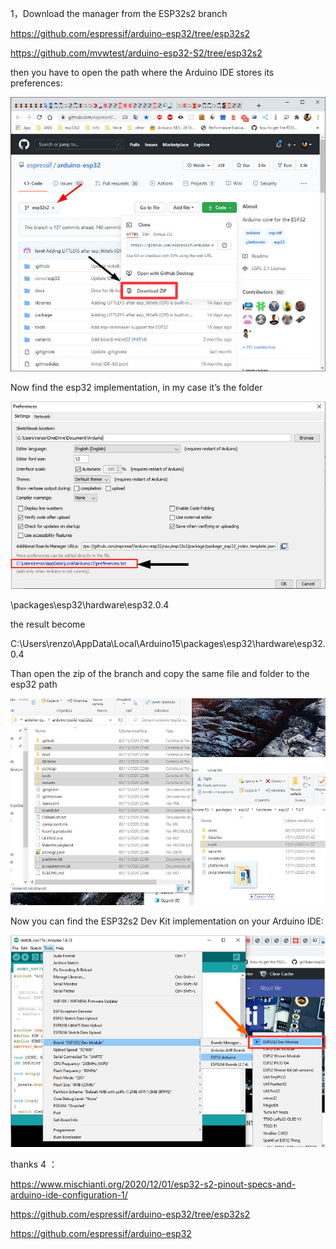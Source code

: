 1，Download the manager from the ESP32s2 branch

https://github.com/espressif/arduino-esp32/tree/esp32s2

https://github.com/mvwtest/arduino-esp32-S2/tree/esp32s2

then you have to open the path where the Arduino IDE stores its preferences:

![Pin Functions](https://github.com/mvwtest/arduino-esp32-S2/blob/master/docs/ESP32-S2-download-Arduino-IDE-boards-implementation-download-selected.jpg)

Now find the esp32 implementation, in my case it’s the folder


![Pin Functions](https://github.com/mvwtest/arduino-esp32-S2/blob/master/docs/ESP32-S2-download-Arduino-IDE-preferences-folder-path.jpg)

<Arduino IDE preferences path>\packages\esp32\hardware\esp32.0.4

the result become

C:\Users\renzo\AppData\Local\Arduino15\packages\esp32\hardware\esp32.0.4


Than open the zip of the branch and copy the same file and folder to the esp32 path


![Pin Functions](https://github.com/mvwtest/arduino-esp32-S2/blob/master/docs/ESP32-S2-copy-branch-to-esp32-implementation.jpg)

Now you can find the ESP32s2 Dev Kit implementation on your Arduino IDE:


![Pin Functions](https://github.com/mvwtest/arduino-esp32-S2/blob/master/docs/ESP32-S2-board-manager-ESP32s2-Dev-Module.jpg)


thanks 4 ：

https://www.mischianti.org/2020/12/01/esp32-s2-pinout-specs-and-arduino-ide-configuration-1/


https://github.com/espressif/arduino-esp32/tree/esp32s2


https://github.com/espressif/arduino-esp32
